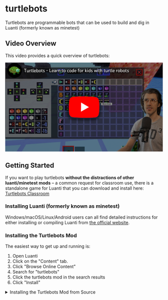 # turtlebots

Turtlebots are programmable bots that can be used to build and dig in Luanti (formerly known as minetest)

## Video Overview

This video provides a quick overview of turtlebots:

<a href ="https://www.youtube.com/watch?v=UR30MB3449k">
  <img src="https://github.com/jmole/turtlebots/blob/af6e212b6d99e8de45709ac0d6132df8fb09d963/images/turtlebots-youtube-thumbnail.jpg" alt="Turtlebots on Youtube" width="540px" />
</a>


## Getting Started

If you want to play turtlebots **without the distractions of other luanti/minetest mods** – a common request for classroom use, there is a standalone game for Luanti that you can download and install here: [Turtlebots Classroom](https://github.com/jmole/turtlebots-classroom)

### Installing Luanti (formerly known as minetest)

Windows/macOS/Linux/Android users can all find detailed instructions for either installing or compiling Luanti from [the official website](https://www.luanti.org/downloads/).

### Installing the Turtlebots Mod

The easiest way to get up and running is:
1) Open Luanti
2) Click on the "Content" tab.
3) Click "Browse Online Content"
4) Search for "turtlebots"
5) Click the turtlebots mod in the search results
6) Click "Install"


<details>
<summary>Installing the Turtlebots Mod from Source</summary>
Otherwise, you can install the mod manually by downloading or cloning the repository into your Luanti/minetest `mods` folder.

On windows, this is typically `%appdata%\.minetest\mods`. On Linux, this is typically `~/.minetest/mods`. On macOS, this is typically `~/Library/Application Support/minetest/mods`. Note that these folders won't exist until you have run Luanti at least once.

```bash
cd ~/Library/Application\ Support/minetest/mods
git clone https://github.com/jmole/turtlebots.git
```

<details>

## How to Play Turtlebots

The turtlebots mod adds a new block called `turtlebots:off` to the game. You can find it in your creative inventory.

If you are using the [turtlebots-classroom game](https://github.com/jmole/turtlebots-classroom), it will automatically be in your hand when you start the game.

You can place a turtlebot on the ground by right clicking a node when you're holding it.

After it's been placed, right clicking the turtlebot will open the turtlebot code window GUI.

### How to Program a Turtlebot

The turtlebot code window GUI has a command palette on the left side, and a code block editor on the right.

To add commands to a program, simply click on the name of the program you want to modify, and click on the commands in the command palette.

Each row in the code block editor is a separate program. When **START** is pressed, the turtlebot will execute the program in the first row (the start program).

For example, the following program will do the following:

1) Call program `A`, moving the turtlebot forward 3 steps (1 +2)
2) Turn right 90 degrees.
3) Call program `A`, moving the turtlebot forward 3 steps (1 +2)
4) Turn right 90 degrees.
5) Call program `A`, moving the turtlebot forward 3 steps (1 +2)
6) Turn right 90 degrees.
7) Call program `A`, moving the turtlebot forward 3 steps (1 +2)
8) Turn right 90 degrees.

![Turtlebots example program](examples/simple-program.png)


### More Sample Programs

![American Flag](examples/american-flag.png)

![Valentine's Heart](examples/valentines-heart.png)

![Rainbow Tunnel](examples/rainbow-tunnel.png)

![Rainbow Elevator](examples/rainbow-elevator.png)

![Candy Cane](examples/candy-cane.png)

![Traffic Light](examples/traffic-light.png)

![Modern Tower](examples/modern-tower.png)

![Smile Flower](examples/smile-flower.png)

![Down the Stairs](examples/down-the-stairs.png)









